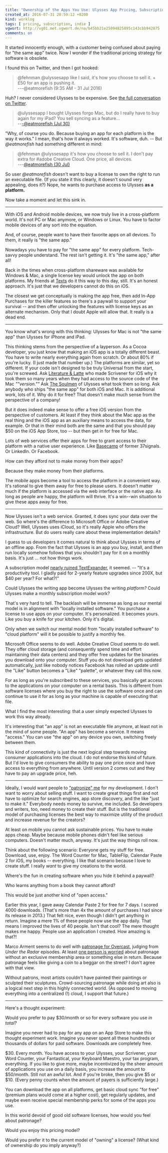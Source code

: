 ```yaml
---
title: "Ownership of the Apps You Use: Ulysses App Pricing, Subscription Models, and the Death of Licenses?"
created_at: 2016-07-31 20:59:12 +0200
kind: worklog
tags: [ pricing, subscription, indie ]
vgwort: http://vg01.met.vgwort.de/na/b45bb21e25094825895c143cbb942875
comments: on
---
```


It started innocently enough, with a customer being confused about paying for "the same app" twice. Now I wonder if the traditional pricing strategy for software is obsolete.

I found this on Twitter, and then I got hooked:

> @fehnman @ulyssesapp like I said, it's how you choose to sell it. +£50 for an app is pushing it.  
> ---@eatmorefish (9:35 AM - 31 Jul 2016)

Huh? I never considered Ulysses to be expensive. See [the full conversation on Twitter](https://twitter.com/eatmorefish/status/759653682594123776). 

> @ulyssesapp I bought Ulysses forgo Mac, but do I really have to buy again for my iPad? You sell syncing as a feature...  
> --[-@eatmorefish  (Jul 30)](https://twitter.com/eatmorefish/status/759416994902999040)

"Why, of course you do. Because buying an app for each platform is the way it works." I mean, that's how it always worked. It's software, duh. -- But _@eatmorefish_ had something different in mind:

> @fehnman @ulyssesapp it's how you choose to sell it. I don't pay extra for #adobe Creative Cloud. One price, all devices.  
> ---[@eatmorefish  (30 Jul)](https://twitter.com/eatmorefish/status/759511328960745473)

So user _@eatmorefish_ doesn't want to buy a license to own the right to run an executable file. (If you state it this clearly, it doesn't sound very appealing, does it?) Nope, he wants to purchase access to Ulysses **as a platform.**

Now take a moment and let this sink in.

---

With iOS and Android mobile devices, we now truly live in a cross-platform world. It's not PC or Mac anymore, or Windows or Linux. You have to factor mobile devices of any sort into the equation.

And, of course, people want to have their favorite apps on all devices. To them, it really is "the same app."

Nowadays you have to pay for "the same app" for every platform. Tech-savvy people understand. The rest isn't getting it. It's "the same app," after all!

Back in the times when cross-platform shareware was available for Windows & Mac, a single license key would unlock the app on both platforms. My friends at [Texts](http://www.texts.io) do it this way to this day, still. It's an honest approach. It's just that we developers cannot do this on iOS. 

The closest we get conceptually is making the app free, then add In-App Purchases for the killer features so there's a paywall to support your survival -- and then offer unlocking the features with license keys as an alternate mechanism. Only that I doubt Apple will allow that. It really is a dead end.

---

You know what's wrong with this thinking: Ulysses for Mac is not "the same app" than Ulysses for iPhone and iPad.

This thinking stems from the perspective of a layperson. As a Cocoa developer, you just know that making an iOS app is a totally different beast. You have to write nearly everything again from scratch. Or about 80% if you're lucky. (I just made that number up.) The platforms are similar, yet so different. If your code isn't designed to be truly Universal from the start, you're screwed. Ask [Literature & Latte](http://www.literatureandlatte.com) who made Scrivener for iOS why it took them so many years when they had access to the source code of the Mac _""version.""_ Ask [The Soulmen](http://www.ulyssesapp.com/team/) of Ulysses what took them so long. Ask anybody who ships "the same app" for both iOS and Mac. It is additional work, lots of it. Why do it for free? That doesn't make much sense from the perspective of a company!

But it does indeed make sense to offer a free iOS version from the perspective of customers. At least if they think about the Mac app as the real thing and the iOS app as an auxiliary means to access the data, for example. Or that in their mind both are the same and that you should pay $50 on the iOS App Store, too -- but then get in for free for Mac.

Lots of web services offer their apps for free to grant access to their platform with a native user experience. Like [Basecamp](https://basecamp.com) of former 37signals. Or LinkedIn. Or Facebook. 

How can they afford not to make money from their apps? 

Because they make money from their platforms.

The mobile apps become a tool to access the platform in a convenient way. It's rational to give them away for free to please users. It doesn't matter much if the platform is accessed via the web interface or the native app. As long as people are happy, the platform will thrive. It's a win--win situation to give these apps away for free.

---

Now Ulysses isn't a web service. Granted, it does sync your data over the web. So where's the difference to Microsoft Office or Adobe Creative Cloud? Well, Ulysses uses iCloud, so it's really Apple who offers the infrastructure. But do users really care about these implementation details? 

I guess to us developers it comes natural to think about Ulysses in terms of an offline app. From the fact that Ulysses is an app you buy, install, and then run locally somehow follows that you shouldn't pay for it on a monthly basis. It's just ... not how things work.

A subscription model [nearly ruined TextExpander](http://brettterpstra.com/2016/04/12/the-textexpander-subscription-snafu/), it seemed. -- "It's a productivity tool. I gladly paid for 2-yearly feature upgrades since 200X, but $40 per year? For what?!"

Could Ulysses the writing app become Ulysses the writing _platform?_ Could Ulysses make a monthly subscription model work?

That's very hard to tell. The backlash will be immense as long as our mental model is in alignment with "locally installed software." You purchase a license to use apps on your computer. It's personalized. It becomes yours. Like you buy a knife for your kitchen. Only it's digital.

Only when we switch our mental model from "locally installed software" to "cloud platform" will it be possible to justify a monthly fee. 

Microsoft Office seems to do well. Adobe Creative Cloud seems to do well. They offer cloud storage (and consequently spend time and effort maintaining their data centers) and they offer free updates for the binaries you download onto your computer. Stuff you do not download gets updated automatically, just like nobody notices Facebook has rolled an update until the "Like" button becomes a "Like" "palette", or whatever they call this now. 

For as long as you're subscribed to these services, you basically get access to the applications on your computer on a rental basis. This is different from software licenses where you buy the right to use the software once and can continue to use it for as long as your machine is capable of executing that file.

What I find the most interesting: that a user simply expected Ulysses to work this way already.

It's interesting that "an app" is not an executable file anymore, at least not in the mind of some people. "An app" has become a service. It means "access." You can use "the app" on any device you own, switching freely between them.

This kind of connectivity is just the next logical step towards moving consumer applications into the cloud. I do not endorse this kind of future. But I'd love to give consumers the ability to pay one price once and have access to everything from anywhere. Until version 2 comes out and they have to pay an upgrade price, heh.

---

Ideally, I would want people to ["patronize" me](http://blog.nextmarket.co/post/77108436218/on-patreon-and-the-new-patron-model-for-digital) for my development. I don't want to worry about selling stuff. I want to create great things first and not have to optimize for search engines, app store discovery, and the like "just to make it." Everybody needs money to survive, me included. So developers and writers, too, need money to create their stuff. But is the traditional model of purchasing licenses the best way to maximize utility of the product and increase revenue for the creators?

At least on mobile you cannot ask sustainable prices. You have to make apps cheap. Maybe because mobile phones didn't feel like serious computers. Doesn't matter much, anyway. It's just the way things roll now.

Think about the following scenario: Everyone gets my stuff for free. Download, use, enjoy. The Word Counter for Mac, TableFlip, Calendar Paste 2 for iOS, my books -- everything. I like that scenario because I love to create stuff. I really _want_ to give my creations to the world. 

Where's the fun in creating software when you hide it behind a paywall? 

Who learns anything from a book they cannot afford?

This would be just another kind of "open access."

Earlier this year, I gave away Calendar Paste 2 for free for 7 days. I scored 4000 downloads. (That's more than 4x the amount of purchases I had since its release in 2013.) That felt nice, even though I didn't get anything in return. Imagine a mere 1% of these people now use the app daily. That means I improved the lives of 40 people. Isn't that cool? The mere thought makes me happy. People use an application I created. How amazing is that?!

Marco Arment seems to do well with [patronage for Overcast](https://marco.org/2015/10/09/overcast2), judging from _Under the Radar_ episodes. At least [one person is worried](https://medium.com/@rmateu/overcast-2-and-the-burden-of-patronage-675c80411729#.mplmnejks) about patronage without an exclusive membership area or something else in return. Because patronage feels like giving a coin to a beggar on the street? I don't agree with that view.

Without patrons, most artists couldn't have painted their paintings or sculpted their sculptures. Crowd-sourcing patronage while doing art also is a logical next step in this highly connected world. (As opposed to moving everything into a centralized (!) cloud, I support that future.)

---

Here's a thought experiment:

Would you prefer to pay $30/month or so for every software you use _in total?_

Imagine you never had to pay for any app on an App Store to make this thought experiment work. Imagine you never spent all these hundreds or thousands of dollars for paid software. Downloads are completely free.

$30. Every month. You have access to your Ulysses, your Scrivener, your Word Counter, your Fantastical, your Keyboard Maestro, your tax program, everything. If you like to give more, maybe incentivized by the sheer amount of applications you use on a daily basis, you increase the amount to $50/month. Still not an awful lot. And if you're broke, then you give $5 or $10. (Every penny counts when the amount of payers is sufficiently large.)

You can download the app on all platforms, get basic cloud sync "for free" (premium plans would come at a higher cost), get regularly updates, and maybe even receive special membership perks for some of the apps you use.

In this world devoid of good old software licenses, how would you feel about patronage?

Would you enjoy this pricing model? 

Would you prefer it to the current model of "owning" a license? (What kind of ownership do you imply anyway?)
